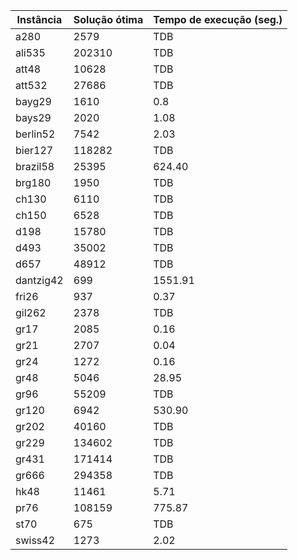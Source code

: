 | Instância | Solução ótima | Tempo de execução (seg.) |
|-----------|---------------|--------------------------|
| a280      | 2579          | TDB                      |
| ali535    | 202310        | TDB                      |
| att48     | 10628         | TDB                      |
| att532    | 27686         | TDB                      |
| bayg29    | 1610          | 0.8                      |
| bays29    | 2020          | 1.08                     |
| berlin52  | 7542          | 2.03                     |
| bier127   | 118282        | TDB                      |
| brazil58  | 25395         | 624.40                   |
| brg180    | 1950          | TDB                      |
| ch130     | 6110          | TDB                      |
| ch150     | 6528          | TDB                      |
| d198      | 15780         | TDB                      |
| d493      | 35002         | TDB                      |
| d657      | 48912         | TDB                      |
| dantzig42 | 699           | 1551.91                  |
| fri26     | 937           | 0.37                     |
| gil262    | 2378          | TDB                      |
| gr17      | 2085          | 0.16                     |
| gr21      | 2707          | 0.04                     |
| gr24      | 1272          | 0.16                     |
| gr48      | 5046          | 28.95                    |
| gr96      | 55209         | TDB                      |
| gr120     | 6942          | 530.90                   |
| gr202     | 40160         | TDB                      |
| gr229     | 134602        | TDB                      |
| gr431     | 171414        | TDB                      |
| gr666     | 294358        | TDB                      |
| hk48      | 11461         | 5.71                     |
| pr76      | 108159        | 775.87                   |
| st70      | 675           | TDB                      |
| swiss42   | 1273          | 2.02                     |
